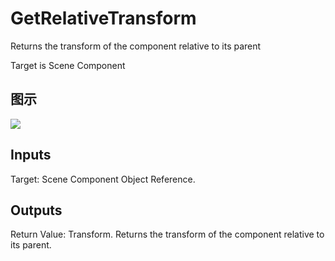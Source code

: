# GetRelativeTransform

Returns the transform of the component relative to its parent

Target is Scene Component

## 图示

![]($-20221218-21150767.png)

## Inputs

Target: Scene Component Object Reference.  

## Outputs

Return Value: Transform. Returns the transform of the component relative to its parent.

